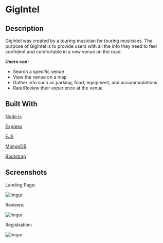# GigIntel

## Description

GigIntel was created by a touring musician for touring musicians.
The purpose of GigIntel is to provide users with all the info 
they need to feel confident and comfortable in a new venue on the road.

**Users can:**

- Search a specific venue
- View the venue on a map
- Gather info such as parking, food, equipment, and accommodations.
- Rate/Review their experience at the venue

## Built With

[Node.js](https://nodejs.org)

[Express](https://expressjs.com)

[EJS](https://ejs.co)

[MongoDB](https://www.mongodb.com)

[Bootstrap](https://getbootstrap.com)

## Screenshots

Landing Page:

![Imgur](https://i.imgur.com/FG0ct7D.png)

Reviews:

![Imgur](https://i.imgur.com/YsDdXWG.png)

Registration:

![Imgur](https://i.imgur.com/T9odAhZ.png)
